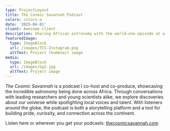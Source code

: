 ```yaml
---
type: ProjectLayout
title: The Cosmic Savannah Podcast
colors: colors-a
date: '2025-04-01'
client: Awesome client
description: Sharing African astronomy with the world—one episode at a time
featuredImage:
  type: ImageBlock
  url: /images/TCS-Instagram.png
  altText: Project thumbnail image
media:
  type: ImageBlock
  url: /images/bg2.jpg
  altText: Project image
---
```

*The Cosmic Savannah* is a podcast I co-host and co-produce, showcasing the incredible astronomy being done across Africa. Through conversations with leading researchers and young scientists alike, we explore discoveries about our universe while spotlighting local voices and talent. With listeners around the globe, the podcast is both a storytelling platform and a tool for building pride, curiosity, and connection across the continent.

Listen here or wherever you get your podcasts: [thecosmicsavannah.com](thecosmicsavannah.com)

